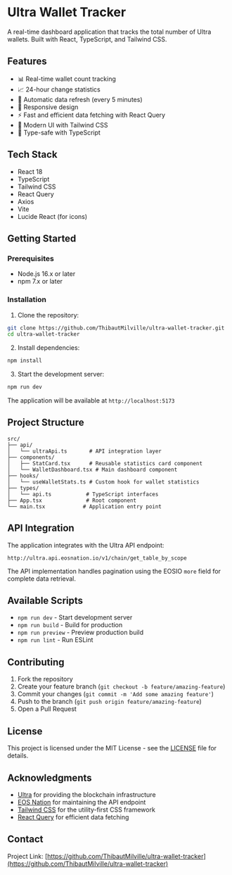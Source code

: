 # Ultra Wallet Tracker

A real-time dashboard application that tracks the total number of Ultra wallets. Built with React, TypeScript, and Tailwind CSS.

## Features

- 📊 Real-time wallet count tracking
- 📈 24-hour change statistics
- 🔄 Automatic data refresh (every 5 minutes)
- 📱 Responsive design
- ⚡ Fast and efficient data fetching with React Query
- 🎨 Modern UI with Tailwind CSS
- 💪 Type-safe with TypeScript

## Tech Stack

- React 18
- TypeScript
- Tailwind CSS
- React Query
- Axios
- Vite
- Lucide React (for icons)

## Getting Started

### Prerequisites

- Node.js 16.x or later
- npm 7.x or later

### Installation

1. Clone the repository:
```bash
git clone https://github.com/ThibautMilville/ultra-wallet-tracker.git
cd ultra-wallet-tracker
```

2. Install dependencies:
```bash
npm install
```

3. Start the development server:
```bash
npm run dev
```

The application will be available at `http://localhost:5173`

## Project Structure

```
src/
├── api/
│   └── ultraApi.ts       # API integration layer
├── components/
│   ├── StatCard.tsx      # Reusable statistics card component
│   └── WalletDashboard.tsx # Main dashboard component
├── hooks/
│   └── useWalletStats.ts # Custom hook for wallet statistics
├── types/
│   └── api.ts           # TypeScript interfaces
├── App.tsx              # Root component
└── main.tsx            # Application entry point
```

## API Integration

The application integrates with the Ultra API endpoint:
```
http://ultra.api.eosnation.io/v1/chain/get_table_by_scope
```

The API implementation handles pagination using the EOSIO `more` field for complete data retrieval.

## Available Scripts

- `npm run dev` - Start development server
- `npm run build` - Build for production
- `npm run preview` - Preview production build
- `npm run lint` - Run ESLint

## Contributing

1. Fork the repository
2. Create your feature branch (`git checkout -b feature/amazing-feature`)
3. Commit your changes (`git commit -m 'Add some amazing feature'`)
4. Push to the branch (`git push origin feature/amazing-feature`)
5. Open a Pull Request

## License

This project is licensed under the MIT License - see the [LICENSE](LICENSE) file for details.

## Acknowledgments

- [Ultra](https://ultra.io) for providing the blockchain infrastructure
- [EOS Nation](https://eosnation.io) for maintaining the API endpoint
- [Tailwind CSS](https://tailwindcss.com) for the utility-first CSS framework
- [React Query](https://tanstack.com/query) for efficient data fetching

## Contact

Project Link: [https://github.com/ThibautMilville/ultra-wallet-tracker](https://github.com/ThibautMilville/ultra-wallet-tracker)
